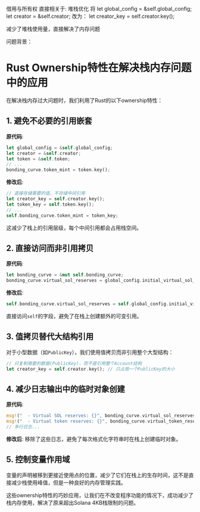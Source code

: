 借用与所有权
直接相关于: 堆栈优化
将  let global_config = &self.global_config;
  let creator = &self.creator;
改为：
  let creator_key = self.creator.key();

减少了堆栈使用量，直接解决了内存问题


问题背景：

# Rust Ownership特性在解决栈内存问题中的应用

在解决栈内存过大问题时，我们利用了Rust的以下ownership特性：

## 1. 避免不必要的引用嵌套
**原代码**:
```rust
let global_config = &self.global_config;
let creator = &self.creator;
let token = &self.token;
// ...
bonding_curve.token_mint = token.key();
```

**修改后**:
```rust
// 直接存储需要的值，不存储中间引用
let creator_key = self.creator.key();
let token_key = self.token.key();
// ...
self.bonding_curve.token_mint = token_key;
```

这减少了栈上的引用层级，每个中间引用都会占用栈空间。

## 2. 直接访问而非引用拷贝
**原代码**:
```rust
let bonding_curve = &mut self.bonding_curve;
bonding_curve.virtual_sol_reserves = global_config.initial_virtual_sol_reserves_config;
```

**修改后**:
```rust
self.bonding_curve.virtual_sol_reserves = self.global_config.initial_virtual_sol_reserves_config;
```

直接访问`self`的字段，避免了在栈上创建额外的可变引用。

## 3. 值拷贝替代大结构引用
对于小型数据（如`PublicKey`），我们使用值拷贝而非引用整个大型结构：
```rust
// 只复制需要的数据(PublicKey)，而不是引用整个Account结构
let creator_key = self.creator.key(); // 只占用一个PublicKey的大小
```

## 4. 减少日志输出中的临时对象创建
**原代码**:
```rust
msg!("  - Virtual SOL reserves: {}", bonding_curve.virtual_sol_reserves);
msg!("  - Virtual token reserves: {}", bonding_curve.virtual_token_reserves);
// 多行日志...
```

**修改后**:
移除了这些日志，避免了每次格式化字符串时在栈上创建临时对象。

## 5. 控制变量作用域
变量的声明被移到更接近使用点的位置，减少了它们在栈上的生存时间，这不是直接减少栈使用峰值，但是一种良好的内存管理实践。

这些ownership特性的巧妙应用，让我们在不改变程序功能的情况下，成功减少了栈内存使用，解决了原来超出Solana 4KB栈限制的问题。